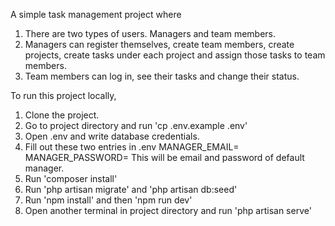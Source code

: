 A simple task management project where
1) There are two types of users. Managers and team members.
2) Managers can register themselves, create team members, create projects, create tasks under each project and assign those tasks to team members.
3) Team members can log in, see their tasks and change their status.

To run this project locally,
1) Clone the project.
2) Go to project directory and run 'cp .env.example .env'
3) Open .env and write database credentials.
4) Fill out these two entries in .env
   MANAGER_EMAIL=
   MANAGER_PASSWORD=
   This will be email and password of default manager.
5) Run 'composer install'
6) Run 'php artisan migrate' and 'php artisan db:seed'
7) Run 'npm install' and then 'npm run dev'
8) Open another terminal in project directory and run 'php artisan serve'
